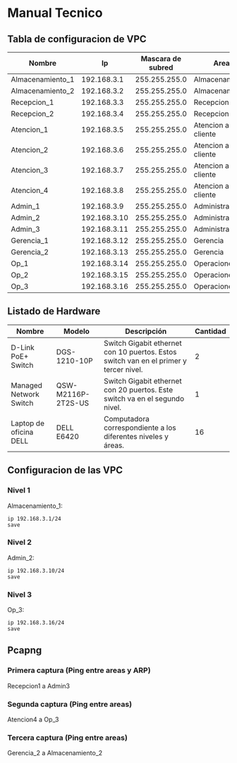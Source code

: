 # Manual Tecnico

## Tabla de configuracion de VPC

| Nombre  | Ip | Mascara de subred  |  Area | Nivel  |
|---|---|---|---|---|
| Almacenamiento_1  |   192.168.3.1|   255.255.255.0| Almacenamiento  |  1 |
|  Almacenamiento_2 |  192.168.3.2 |  255.255.255.0 | Almacenamiento  |  1 |
| Recepcion_1  |  192.168.3.3  |  255.255.255.0 | Recepcion  |  1 |
| Recepcion_2  |  192.168.3.4  |  255.255.255.0 | Recepcion  |  1 |
| Atencion_1 |  192.168.3.5  |  255.255.255.0 | Atencion al cliente |  2 |
| Atencion_2 |  192.168.3.6  |  255.255.255.0 | Atencion al cliente |  2 |
| Atencion_3 |  192.168.3.7  |  255.255.255.0 | Atencion al cliente |  2 |
| Atencion_4 |  192.168.3.8  |  255.255.255.0 | Atencion al cliente |  2 |
| Admin_1 |  192.168.3.9  |  255.255.255.0 | Administracion|  2 |
| Admin_2 |  192.168.3.10  |  255.255.255.0 | Administracion|  2 |
| Admin_3 |  192.168.3.11  |  255.255.255.0 | Administracion|  2 |
| Gerencia_1 |  192.168.3.12  |  255.255.255.0 | Gerencia | 3
| Gerencia_2 |  192.168.3.13  |  255.255.255.0 | Gerencia | 3
| Op_1 |  192.168.3.14  |  255.255.255.0 | Operaciones | 3
| Op_2 |  192.168.3.15  |  255.255.255.0 | Operaciones | 3
| Op_3 |  192.168.3.16  |  255.255.255.0 | Operaciones | 3

## Listado de Hardware

| Nombre                  | Modelo             | Descripción                                                                           | Cantidad |
|-------------------------|--------------------|---------------------------------------------------------------------------------------|----------|
| D-Link PoE+ Switch      | DGS-1210-10P       | Switch Gigabit ethernet con 10 puertos. Estos switch van en el primer y tercer nivel. | 2        |
| Managed Network Switch  | QSW-M2116P-2T2S-US | Switch Gigabit ethernet con 20 puertos. Este switch va en el segundo nivel.           | 1        |
| Laptop de oficina DELL  | DELL E6420         | Computadora correspondiente a los diferentes niveles y áreas.                         | 16       |

## Configuracion de las VPC
### Nivel 1
Almacenamiento_1:

    ip 192.168.3.1/24
    save

### Nivel 2
Admin_2:

    ip 192.168.3.10/24
    save

### Nivel 3
Op_3:

    ip 192.168.3.16/24
    save



## Pcapng

### Primera captura (Ping entre areas y ARP)
Recepcion1 a Admin3

### Segunda captura (Ping entre areas)
Atencion4 a Op_3

### Tercera captura (Ping entre areas)
Gerencia_2 a Almacenamiento_2
